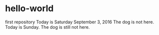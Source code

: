 # hello-world
first repository
Today is Saturday September 3, 2016
The dog is not here.
Today is Sunday.
The dog is still not here.
